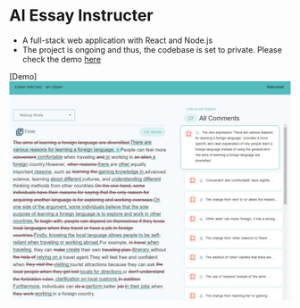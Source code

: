 # AI Essay Instructer
- A full-stack web application with React and Node.js
- The project is ongoing and thus, the codebase is set to private. Please check the demo [here](https://www.writing9.ai)

[Demo]
![Demo](./AIEssayInstructorDemo.jpg)

